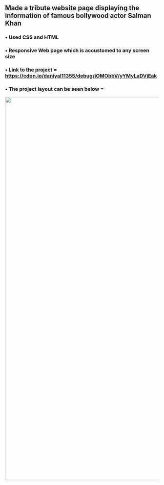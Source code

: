 <p align center 
# Tribute Web Page />

##  Made a tribute website page displaying the information of famous bollywood actor Salman Khan
###  • Used CSS and HTML 
###  • Responsive Web page which is accustomed to any screen size 
###  • Link to the project = https://cdpn.io/daniyal11355/debug/jOMObbV/yYMyLaDVjEak
###  • The project layout can be seen below = 


<p align = "center" >
<img src="https://github.com/aqib-javed1119/aqib-javed1119/blob/main/Web%20development%20projects/Responsive%20Web%20design%20projects/Tribute%20page/src/img.png " width="1250" height="1250" />
